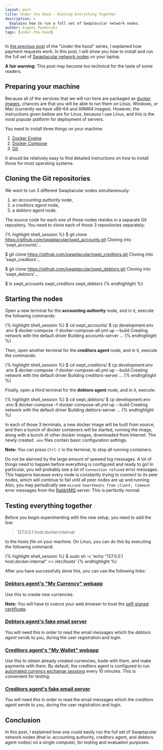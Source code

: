 ```yaml
---
layout: post
title: Under the Hood — Running Everything Together
description: >
  Explains how to run a full set of Swaptacular network nodes.
author: Evgeni Pandurski
tags: [under-the-hood]
---
```


In [the previous post](/2023/10/27/under-the-hood-payment-requests/)
of the "Under the hood" series, I explained how payment requests work.
In this post, I will show you how to install and run the full set of
[Swaptacular network nodes](/overview/) on your laptop.

**A fair warning:** This post may become too technical for the taste
of some readers.

<!--more-->

## Preparing your machine

Because all of the services that we will run here are packaged as
[docker images](https://www.geeksforgeeks.org/what-is-docker-images/),
chances are that you will be able to run them on Linux, Windows, or
Mac (currently we have x86-64 and ARM64 images). However, the
instructions given bellow are for Linux, because I use Linux, and this
is the most popular platform for deployment of servers.

You need to install three things on your machine:

1. [Docker Engine](https://docs.docker.com/engine/)
2. [Docker Compose](https://docs.docker.com/compose/)
3. [Git](https://git-scm.com/)

It should be relatively easy to find detailed instructions on how to
install those for most operating systems.

## Cloning the Git repositories

We want to run 3 different Swaptacular nodes simultaneously:

1. an *accounting authority* node,
2. a *creditors agent* node,
3. a *debtors agent* node.

The source code for each one of these nodes resides in a separate Git
repository. You need to clone each of those 3 repositories separately:

{% highlight shell_session %}
$ git clone https://github.com/swaptacular/swpt_accounts.git
Cloning into 'swpt_accounts'...

$ git clone https://github.com/swaptacular/swpt_creditors.git
Cloning into 'swpt_creditors'...

$ git clone https://github.com/swaptacular/swpt_debtors.git
Cloning into 'swpt_debtors'...

$ ls
swpt_accounts  swpt_creditors  swpt_debtors
{% endhighlight %}

## Starting the nodes

Open a new terminal for the **accounting authority** node, and in it,
execute the following commands:

{% highlight shell_session %}
$ cd swpt_accounts/
$ cp development.env .env
$ docker-compose -f docker-compose-all.yml up --build
Creating network with the default driver
Building accounts-server
...
{% endhighlight %}

Then, open another terminal for the **creditors agent** node, and in
it, execute the commands:

{% highlight shell_session %}
$ cd swpt_creditors/
$ cp development.env .env
$ docker-compose -f docker-compose-all.yml up --build
Creating network with the default driver
Building creditors-server
...
{% endhighlight %}


Finally, open a third terminal for the **debtors agent** node, and in
it, execute:

{% highlight shell_session %}
$ cd swpt_debtors/
$ cp development.env .env
$ docker-compose -f docker-compose-all.yml up --build
Creating network with the default driver
Building debtors-server
...
{% endhighlight %}

In each of those 3 terminals, a new docker image will be built from
source, and then a bunch of docker containers will be started, running
the image, along with a bunch of other docker images, downloaded from
Internet. The newly created `.env` files contain basic configuration
settings.

**Note:** You can press `Ctrl-C` in the terminal, to stop all running
containers.

Do not be alarmed by the large amount of spewed log messages. A lot of
things need to happen before everything is configured and ready to go!
In particular, you will probably see a lot of `Connection refused`
error messages. This happens because every node is constantly trying
to connect to its peer nodes, which will continue to fail until all
peer nodes are up and running. Also, you may periodically see `missed
heartbeats from client, timeout` error messages from the
[RabbitMQ](https://www.rabbitmq.com/) server. This is perfectly
normal.

## Testing everything together

Before you begin experimenting with the new setup, you need to add the
line:

> 127.0.0.1 host.docker.internal

to the *hosts file* on your machine. On Linux, you can do this by
executing the following command:

{% highlight shell_session %}
$ sudo sh -c 'echo "127.0.0.1 host.docker.internal" >> /etc/hosts'
{% endhighlight %}

After you have successfully done this, you can use the following
links:

### [Debtors agent's "My Currency" webapp](https://host.docker.internal:44302/debtors-webapp/)

Use this to create new currencies.

**Note:** You will have to coerce your web browser to trust the
[self-signed
certificate](https://en.wikipedia.org/wiki/Self-signed_certificate).

### [Debtors agent's fake email server](http://localhost:8026/)

You will need this in order to read the email messages which the
*debtors agent* sends to you, during the user registration and login.

### [Creditors agent's "My Wallet" webapp](https://localhost:44301/creditors-webapp/)

Use this to obtain already created currencies, trade with them, and
make payments with them. By default, the creditors agent is configured
to run [automated currency exchange
sessions](/2024/07/04/automated-currency-exchanges/) every 10 minutes.
This is convenient for testing.

### [Creditors agent's fake email server](http://localhost:8025/)

You will need this in order to read the email messages which the
*creditors agent* sends to you, during the user registration and
login.

## Conclusion

In this post, I explained how one could easily run the full set of
Swaptacular network nodes (that is: accounting authority, creditors
agent, and debtors agent nodes) on a single computer, for testing and
evaluation purposes.
